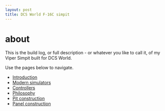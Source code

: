 ```yaml
---
layout: post
title: DCS World F-16C simpit
---
```


# about

This is the build log, or full description - or whatever you like to call it, of my Viper Simpit built for DCS World.

Use the pages below to navigate.


* [Introduction](./intro.html)
* [Modern simulators](./back.html)
* [Controllers](./controllers.md)
* [Philosophy](./methodology.md)
* [Pit construction](./pitframe.md)
* [Panel construction](./panels.md)
